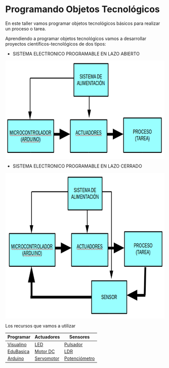 # Programando Objetos Tecnológicos
En este taller vamos programar objetos tecnológicos básicos para realizar un proceso o tarea.

Aprendiendo a programar objetos tecnológicos vamos a desarrollar proyectos científicos-tecnológicos de dos tipos:

- SISTEMA ELECTRONICO PROGRAMABLE EN LAZO ABIERTO

<a href="" target="_blank"><img width="774" height="310" border="0" align="center" src="img/sistemaElectronicoAbierto.png "/></a>

- SISTEMA ELECTRONICO PROGRAMABLE EN LAZO CERRADO

<a href="" target="_blank"><img width="779" height="460" border="0" align="center" src="img/sistemaElectronicoCerrado.png "/></a>

Los recursos que vamos a utilizar

|Programar|Actuadores|Sensores|
|---------|----------|--------|
|[Visualino](http://www.visualino.net)|[LED](https://github.com/leobotmanuel/EduBasica/tree/master/software/03_Actuadores/04_LED)|[Pulsador](https://github.com/leobotmanuel/EduBasica/tree/master/software/04_Sensores/01_Pulsador)|
|[EduBasica](https://www.practicasconarduino.com)|[Motor DC](https://github.com/leobotmanuel/EduBasica/tree/master/software/03_Actuadores/01_MotorDC)|[LDR](https://github.com/leobotmanuel/EduBasica/tree/master/software/04_Sensores/03_LDR_sensorLuz)|
|[Arduino](https://www.arduino.cc)|[Servomotor](https://github.com/leobotmanuel/EduBasica/tree/master/software/03_Actuadores/02_Servomotor)|[Potenciómetro](https://github.com/leobotmanuel/EduBasica/tree/master/software/04_Sensores/02_Potenciometro)|


